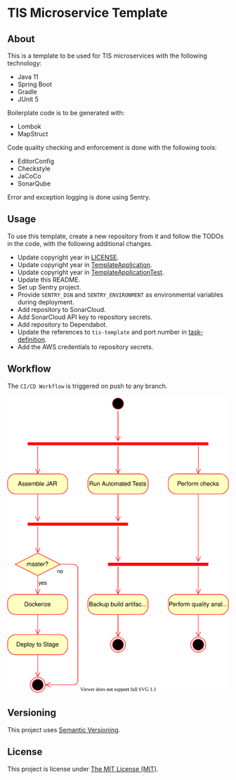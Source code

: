 # TIS Microservice Template

## About
This is a template to be used for TIS microservices with the following
technology:

 - Java 11
 - Spring Boot
 - Gradle
 - JUnit 5

Boilerplate code is to be generated with:
 - Lombok
 - MapStruct

Code quality checking and enforcement is done with the following tools:
 - EditorConfig
 - Checkstyle
 - JaCoCo
 - SonarQube

Error and exception logging is done using Sentry.

## Usage
To use this template, create a new repository from it and follow the TODOs in
the code, with the following additional changes.
 - Update copyright year in [LICENSE](LICENSE).
 - Update copyright year in [TemplateApplication].
 - Update copyright year in [TemplateApplicationTest].
 - Update this README.
 - Set up Sentry project.
 - Provide `SENTRY_DSN` and `SENTRY_ENVIRONMENT` as environmental variables
   during deployment.
 - Add repository to SonarCloud.
 - Add SonarCloud API key to repository secrets.
 - Add repository to Dependabot.
 - Update the references to `tis-template` and port number in [task-definition].
 - Add the AWS credentials to repository secrets.

## Workflow
The `CI/CD Workflow` is triggered on push to any branch.

![CI/CD workflow](.github/workflows/ci-cd-workflow.svg "CI/CD Workflow")

## Versioning
This project uses [Semantic Versioning](semver.org).

## License
This project is license under [The MIT License (MIT)](LICENSE).

[task-definition]: .aws/task-definition.json
[TemplateApplication]: src/main/java/uk/nhs/hee/tis/template/TemplateApplication.java
[TemplateApplicationTest]: src/test/java/uk/nhs/hee/tis/template/TemplateApplicationTest.java
